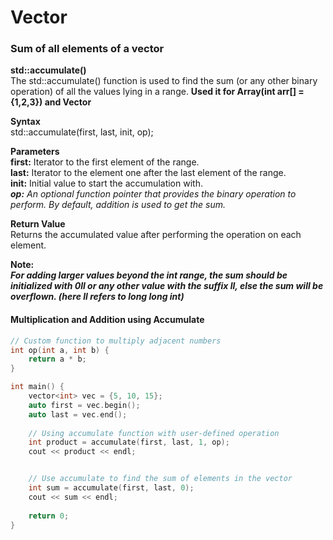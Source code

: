 # Vector
### Sum of all elements of a vector
**std::accumulate()**\
The std::accumulate() function is used to find the sum (or any other binary operation) of all the values lying in a range. **Used it for Array(int arr[] = {1,2,3}) and Vector**

**Syntax**\
std::accumulate(first, last, init, op);

**Parameters**\
**first:** Iterator to the first element of the range.\
**last:** Iterator to the element one after the last element of the range.\
**init:** Initial value to start the accumulation with.\
***op:** An optional function pointer that provides the binary operation to perform. By default, addition is used to get the sum.*

**Return Value**\
Returns the accumulated value after performing the operation on each element.

**Note:**\
***For adding larger values beyond the int range, the sum should be initialized with 0ll or any other value with the suffix ll, else the sum will be overflown. (here ll refers to long long int)***

#### Multiplication and Addition using Accumulate
```cpp
// Custom function to multiply adjacent numbers
int op(int a, int b) {
    return a * b;
}

int main() {
    vector<int> vec = {5, 10, 15};  
    auto first = vec.begin();
    auto last = vec.end();
  
    // Using accumulate function with user-defined operation
    int product = accumulate(first, last, 1, op);
    cout << product << endl;


    // Use accumulate to find the sum of elements in the vector
    int sum = accumulate(first, last, 0);  
    cout << sum << endl;
      
    return 0;
}
```
